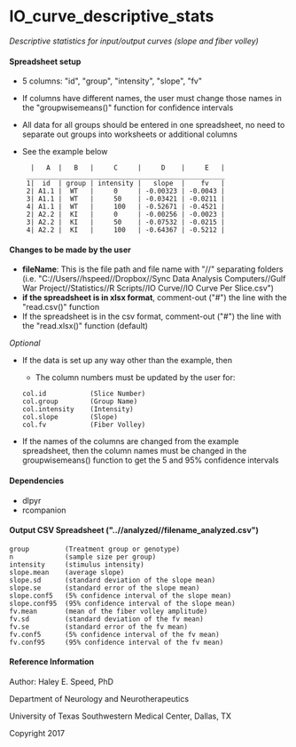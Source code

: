 # IO_curve_descriptive_stats
<i>Descriptive statistics for input/output curves (slope and fiber volley)</i>


#### Spreadsheet setup
- 5 columns: "id", "group", "intensity", "slope", "fv"
- If columns have different names, the user must change those names in the "groupwisemeans()" function for confidence intervals
- All data for all groups should be entered in one spreadsheet, no need to separate out groups into worksheets or additional columns
- See the example below

                                                                                                 
        |   A  |   B   |     C     |     D    |     E   |                                             
       __________________________________________________                                              
       1|  id  | group | intensity |   slope  |    fv   |                                              
       2| A1.1 |  WT   |     0     | -0.00323 | -0.0043 |                                              
       3| A1.1 |  WT   |     50    | -0.03421 | -0.0211 |                                              
       4| A1.1 |  WT   |     100   | -0.52671 | -0.4521 |                                              
       2| A2.2 |  KI   |     0     | -0.00256 | -0.0023 |                                              
       3| A2.2 |  KI   |     50    | -0.07532 | -0.0215 |                                              
       4| A2.2 |  KI   |     100   | -0.64367 | -0.5212 |                                              
                                                                                                       
#### Changes to be made by the user
- <b>fileName</b>: This is the file path and file name with "//" separating folders (i.e. "C://Users//hspeed//Dropbox//Sync Data Analysis Computers//Gulf War Project//Statistics//R Scripts//IO Curve//IO Curve Per Slice.csv")
- <b> if the spreadsheet is in xlsx format</b>, comment-out ("#") the line with the "read.csv()" function
- If the spreadsheet is in the csv format, comment-out ("#") the line with the "read.xlsx()" function (default)

*Optional*
- If the data is set up any way other than the example, then 
  - The column numbers must be updated by the user for:
   ~~~~
   col.id           (Slice Number)
   col.group        (Group Name)
   col.intensity    (Intensity)
   col.slope        (Slope)
   col.fv           (Fiber Volley)
  ~~~~
  
- If the names of the columns are changed from the example spreadsheet, then the column names must be changed in the groupwisemeans() function to get the 5 and 95% confidence intervals

#### Dependencies
- dlpyr
- rcompanion 

#### Output CSV Spreadsheet ("..//analyzed//filename_analyzed.csv")
~~~~
group         (Treatment group or genotype)
n             (sample size per group)
intensity     (stimulus intensity)
slope.mean    (average slope)
slope.sd      (standard deviation of the slope mean)
slope.se      (standard error of the slope mean)
slope.conf5   (5% confidence interval of the slope mean)
slope.conf95  (95% confidence interval of the slope mean)
fv.mean       (mean of the fiber volley amplitude)
fv.sd         (standard deviation of the fv mean)
fv.se         (standard error of the fv mean)
fv.conf5      (5% confidence interval of the fv mean)
fv.conf95     (95% confidence interval of the fv mean)
~~~~

#### Reference Information
Author: Haley E. Speed, PhD

Department of Neurology and Neurotherapeutics

University of Texas Southwestern Medical Center, Dallas, TX

Copyright 2017
